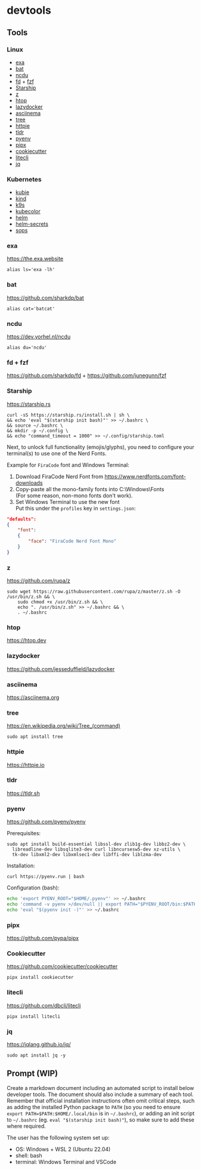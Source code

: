 # devtools

## Tools

### Linux

- [exa](https://the.exa.website)
- [bat](https://github.com/sharkdp/bat)
- [ncdu](https://dev.yorhel.nl/ncdu)
- [fd](https://github.com/sharkdp/fd) + [fzf](https://github.com/junegunn/fzf)
- [Starship](https://starship.rs)
- [z](https://github.com/rupa/z)
- [htop](https://htop.dev)  
- [lazydocker](https://github.com/jesseduffield/lazydocker)
- [asciinema](https://asciinema.org)
- [tree](https://en.wikipedia.org/wiki/Tree_(command))
- [httpie](https://httpie.io)
- [tldr](https://tldr.sh)
- [pyenv](https://github.com/pyenv/pyenv)
- [pipx](https://github.com/pypa/pipx)
- [cookiecutter](https://github.com/cookiecutter/cookiecutter)
- [litecli](https://github.com/dbcli/litecli)
- [jq](https://jqlang.github.io/jq/)

### Kubernetes

- [kubie](https://github.com/sbstp/kubie)
- [kind](https://github.com/kubernetes-sigs/kind)
- [k9s](https://github.com/derailed/k9s)
- [kubecolor](https://github.com/hidetatz/kubecolor)
- [helm](https://helm.sh)
- [helm-secrets](https://github.com/jkroepke/helm-secrets)
- [sops](https://github.com/getsops/sops)

### exa

<https://the.exa.website>

`alias ls='exa -lh'`

### bat

<https://github.com/sharkdp/bat>

`alias cat='batcat'`

### ncdu

<https://dev.yorhel.nl/ncdu>

`alias du='ncdu'`

### fd + fzf

<https://github.com/sharkdp/fd> + <https://github.com/junegunn/fzf>

### Starship

<https://starship.rs>

```console
curl -sS https://starship.rs/install.sh | sh \
&& echo 'eval "$(starship init bash)"' >> ~/.bashrc \
&& source ~/.bashrc \
&& mkdir -p ~/.config \
&& echo "command_timeout = 1000" >> ~/.config/starship.toml
```

Next, to unlock full functionality (emojis/glyphs), you need to configure your terminal(s) to use one of the Nerd Fonts.

Example for `FiraCode` font and Windows Terminal:

1. Download FiraCode Nerd Font from <https://www.nerdfonts.com/font-downloads>
2. Copy-paste all the mono-family fonts into C:\\Windows\Fonts  
(For some reason, non-mono fonts don't work).
3. Set Windows Terminal to use the new font  
Put this under the `profiles` key in `settings.json`:

```json
"defaults": 
{
    "font": 
    {
        "face": "FiraCode Nerd Font Mono"
    }
}
```

### z

<https://github.com/rupa/z>

```console
sudo wget https://raw.githubusercontent.com/rupa/z/master/z.sh -O /usr/bin/z.sh && \
    sudo chmod +x /usr/bin/z.sh && \
    echo ". /usr/bin/z.sh" >> ~/.bashrc && \
    . ~/.bashrc
```

### htop

<https://htop.dev>

### lazydocker

<https://github.com/jesseduffield/lazydocker>

### asciinema

<https://asciinema.org>

### tree

<https://en.wikipedia.org/wiki/Tree_(command)>

`sudo apt install tree`

### httpie

<https://httpie.io>

### tldr

<https://tldr.sh>

### pyenv

<https://github.com/pyenv/pyenv>

Prerequisites:

```console
sudo apt install build-essential libssl-dev zlib1g-dev libbz2-dev \
  libreadline-dev libsqlite3-dev curl libncursesw5-dev xz-utils \
  tk-dev libxml2-dev libxmlsec1-dev libffi-dev liblzma-dev
```

Installation:

```console
curl https://pyenv.run | bash
```

Configuration (bash):
```bash
echo 'export PYENV_ROOT="$HOME/.pyenv"' >> ~/.bashrc
echo 'command -v pyenv >/dev/null || export PATH="$PYENV_ROOT/bin:$PATH"' >> ~/.bashrc
echo 'eval "$(pyenv init -)"' >> ~/.bashrc
```

### pipx

<https://github.com/pypa/pipx>

### Cookiecutter

<https://github.com/cookiecutter/cookiecutter>

```console
pipx install cookiecutter
```

### litecli

<https://github.com/dbcli/litecli>

```console
pipx install litecli
```

### jq

<https://jqlang.github.io/jq/>

```console
sudo apt install jq -y
```

## Prompt (WIP)

Create a markdown document including an automated script to install below developer tools. The document should also include a summary of each tool. Remember that official installation instructions often omit critical steps, such as adding the installed Python package to `PATH` (so you need to ensure `export PATH=$PATH:$HOME/.local/bin` is in `~/.bashrc`), or adding an init script to `~/.bashrc` (eg. `eval "$(starship init bash)"`), so make sure to add these where required.

The user has the following system set up:

- OS: Windows + WSL 2 (Ubuntu 22.04)
- shell: bash
- terminal: Windows Terminal and VSCode
